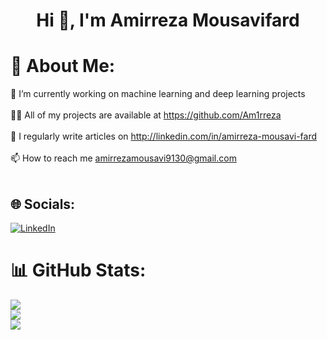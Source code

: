 <h1 align="center">Hi 👋, I'm Amirreza Mousavifard</h1>

# 💫 About Me:
🔭 I’m currently working on machine learning and deep learning projects<br><br>👨‍💻 All of my projects are available at https://github.com/Am1rreza<br><br>📝 I regularly write articles on http://linkedin.com/in/amirreza-mousavi-fard<br><br>📫 How to reach me amirrezamousavi9130@gmail.com<br><br>


## 🌐 Socials:
[![LinkedIn](https://img.shields.io/badge/LinkedIn-%230077B5.svg?logo=linkedin&logoColor=white)](https://linkedin.com/in/https://www.linkedin.com/in/amirreza-mousavi-fard) 


# 📊 GitHub Stats:
![](https://github-readme-stats.vercel.app/api?username=Am1rreza&theme=radical&hide_border=false&include_all_commits=false&count_private=false)<br/>
![](https://github-readme-streak-stats.herokuapp.com/?user=Am1rreza&theme=radical&hide_border=false)<br/>
![](https://github-readme-stats.vercel.app/api/top-langs/?username=Am1rreza&theme=radical&hide_border=false&include_all_commits=false&count_private=false&layout=compact)

<!-- Proudly created with GPRM ( https://gprm.itsvg.in ) -->

